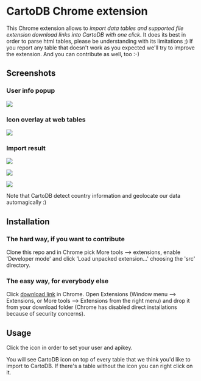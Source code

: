 # CartoDB Chrome extension

This Chrome extension allows to *import data tables and supported file extension download links into CartoDB with one click*. It does its best in order to parse html tables, please be understanding with its limitations ;) If you report any table that doesn't work as you expected we'll try to improve the extension. And you can contribute as well, too :-)

## Screenshots

### User info popup

![](https://raw.githubusercontent.com/juanignaciosl/cartodb-chrome-extension/master/screenshots/popup.png)

### Icon overlay at web tables

![](https://raw.githubusercontent.com/juanignaciosl/cartodb-chrome-extension/master/screenshots/table-example.png)

### Import result

![](https://raw.githubusercontent.com/juanignaciosl/cartodb-chrome-extension/master/screenshots/import-list.png)

![](https://raw.githubusercontent.com/juanignaciosl/cartodb-chrome-extension/master/screenshots/import-table.png)

![](https://raw.githubusercontent.com/juanignaciosl/cartodb-chrome-extension/master/screenshots/import-map.png)

Note that CartoDB detect country information and geolocate our data automagically :)

## Installation

### The hard way, if you want to contribute

Clone this repo and in Chrome pick More tools --> extensions, enable 'Developer mode' and click 'Load unpacked extension...' choosing the 'src' directory.

### The easy way, for everybody else

Click <a href="https://github.com/juanignaciosl/cartodb-chrome-extension/raw/master/dist/latest/cartodb-chrome-extension.crx">download link</a> in Chrome. Open Extensions (Window menu --> Extensions, or More tools --> Extensions from the right menu) and drop it from your download folder (Chrome has disabled direct installations because of security concerns).

## Usage

Click the icon in order to set your user and apikey.

You will see CartoDB icon on top of every table that we think you'd like to import to CartoDB. If there's a table without the icon you can right click on it.
